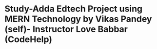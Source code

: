 # Study-Adda Edtech Project using MERN Technology by Vikas Pandey (self)- Instructor Love Babbar (CodeHelp)
